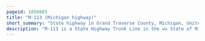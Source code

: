 ```yaml
---
pageid: 1856665
title: "M-113 (Michigan highway)"
short_summary: "State highway in Grand Traverse County, Michigan, United States"
description: "M-113 is a State Highway Trunk Line in the us State of Michigan that runs through southern grand Traverse County connecting the M-37 in Mayfield Township to us highway 131 near Walton Junction. M 113 through rural Farmland and dense Forests provides Access to kingsley as well as a Route from us 131 to traverse City. The Highway was designated first in november 1927 and extended by adding the Southernmost Section near Walton Junction which was originally Part of Us131 in 1940."
---
```

